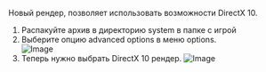 Новый рендер, позволяет использовать возможности DirectX 10.

1.  Распакуйте архив в директорию system в папке с игрой
2.  Выберите опцию advanced options в меню options.  
![Image](/img2/DX10_preferences4.gif)
3.  Теперь нужно выбрать DirectX 10 рендер.
![Image](/img2/DX10_settings.png)